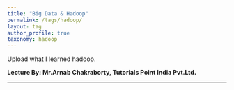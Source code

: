 ```yaml
---
title: "Big Data & Hadoop"
permalink: /tags/hadoop/
layout: tag
author_profile: true
taxonomy: hadoop
---
```


Upload what I learned hadoop.  

__Lecture By: Mr.Arnab Chakraborty, Tutorials Point India Pvt.Ltd.__
- - -
